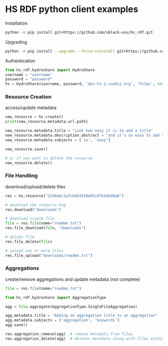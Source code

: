 # HS RDF python client examples


Installation
```bash
python -m pip install git+https://github.com/sblack-usu/hs_rdf.git
```

Upgrading
```bash
python -m pip install --upgrade --force-reinstall git+https://github.com/sblack-usu/hs_rdf.git
```

Authentication
```python
from hs_rdf.hydroshare import HydroShare
username = "username"
password = "password"
hs = HydroShare(username, password, 'dev-hs-1.cuahsi.org', 'https', 443)
```
### Resource Creation
access/update metadata

```python
new_resource = hs.create()
print(new_resource.metadata.url.path)

new_resource.metadata.title = "Look how easy it is to add a title"
new_resource.metadata.description.abstract = "and it's so easy to add an abstract"
new_resource.metadata.subjects = ['so', 'easy']

new_resource.save()

# or if you want to delete the resource
new_resource.delete()
```
### File Handling
download/upload/delete files
```python
res = hs.resource("1248abc1afc6454199e65c8f642b99a0")

# download the resource bag
res.download("downloads")

# download single file
file = res.file(name="readme.txt")
res.file_download(file, "downloads")

# delete file
res.file_delete(file)

# upload one or more files
res.file_upload("downloads/readme.txt")
```
### Aggregations
create/remove aggregations and update metadata (not complete)

```python
file = res.file(name="readme.txt")

from hs_rdf.hydroshare import AggregationType

agg = file.aggregate(AggregationType.SingleFileAggregation)

agg.metadata.title = "Adding an aggregation title to an aggregation"
agg.metadata.subjects = ['aggregation', 'keywords']
agg.save()

res.aggregation_remove(agg)  # remove metadata from files
res.aggregation_delete(agg)  # deletes metadata along with files within aggregation
```

